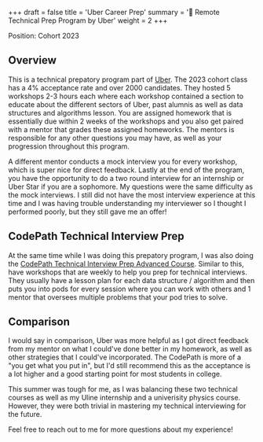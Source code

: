 +++
draft = false
title = 'Uber Career Prep'
summary = '📍 Remote <br> Technical Prep Program by Uber'
weight = 2 
+++

Position: Cohort 2023 <br>

## Overview
This is a technical prepatory program part of <a href="https://cityscholars.grainger.illinois.edu/" target="_blank" rel="noopener noreferrer">Uber</a>.
The 2023 cohort class has a 4% acceptance rate and over 2000 candidates. They hosted 5 workshops 2-3 hours each where each workshop contained a section to educate about the different sectors of Uber, past alumnis as well as data structures and algorithms lesson. You are assigned homework that is essentially due within 2 weeks of the workshops and you also get paired with a mentor that grades these assigned homeworks. The mentors is responsible for any other questions you may have, as well as your progression throughout this program. 

A different mentor conducts a mock interview you for every workshop, which is super nice for direct feedback. Lastly at the end of the program, you have the opportunity to do a two round interview for an internship or Uber Star if you are a sophomore. My questions were the same difficulty as the mock interviews. I still did not have the most interview experience at this time and I was having trouble understanding my interviewer so I thought I performed poorly, but they still gave me an offer!

## CodePath Technical Interview Prep
At the same time while I was doing this prepatory program, I was also doing the <a href="https://info.codepath.org/technical-interview-prep" target="_blank" rel="noopener noreferrer">CodePath Technical Interview Prep Advanced Course</a>. Similar to this, have workshops that are weekly to help you prep for technical interviews. They usually have a lesson plan for each data structure / algorithm and then puts you into pods for every session where you can work with others and 1 mentor that oversees multiple problems that your pod tries to solve.

## Comparison
I would say in comparison, Uber was more helpful as I got direct feedback from my mentor on what I could've done better in my homework, as well as other strategies that I could've incorporated. The CodePath is more of a "you get what you put in", but I'd still recommend this as the acceptance is a lot higher and a good starting point for most students in college.

This summer was tough for me, as I was balancing these two technical courses as well as my Uline internship and a univerisity physics course. However, they were both trivial in mastering my technical interviewing for the future. 

Feel free to reach out to me for more questions about my experience!
